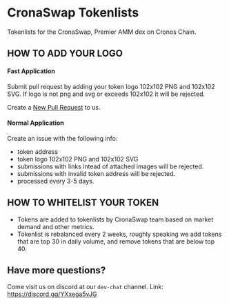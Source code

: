 # CronaSwap Tokenlists
Tokenlists for the CronaSwap, Premier AMM dex on Cronos Chain. 

## HOW TO ADD YOUR LOGO

#### Fast Application
Submit pull request by adding your token logo 102x102 PNG and 102x102 SVG. If logo is not png and svg or exceeds 102x102 it will be rejected. 

Create a [New Pull Request](https://github.com/cronaswap/cronaswap-tokenlists/pulls) to us.

#### Normal Application
Create an issue with the following info:
- token address
- token logo 102x102 PNG and 102x102 SVG
- submissions with links intead of attached images will be rejected. 
- submissions with invalid token address will be rejected. 
- processed every 3-5 days.

## HOW TO WHITELIST YOUR TOKEN
- Tokens are added to tokenlists by CronaSwap team based on market demand and other metrics. 
- Tokenlist is rebalanced every 2 weeks, roughly speaking we add tokens that are top 30 in daily volume, and remove tokens that are below top 40. 

## Have more questions?
Come visit us on discord at our `dev-chat` channel. 
Link: https://discord.gg/YXxega5vJG
